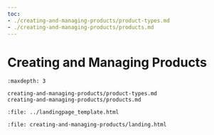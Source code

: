 ```yaml
---
toc:
- ./creating-and-managing-products/product-types.md
- ./creating-and-managing-products/products.md
---
```

# Creating and Managing Products

```{toctree}
:maxdepth: 3

creating-and-managing-products/product-types.md
creating-and-managing-products/products.md
```

```{raw} html
:file: ../landingpage_template.html
```

```{raw} html
:file: creating-and-managing-products/landing.html
```
